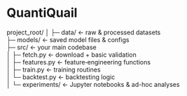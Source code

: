 # QuantiQuail
project_root/
│
├─ data/             ← raw & processed datasets  
├─ models/           ← saved model files & configs  
├─ src/              ← your main codebase  
│   ├─ fetch.py ← download + basic validation  
│   ├─ features.py   ← feature‐engineering functions  
│   ├─ train.py      ← training routines  
│   └─ backtest.py   ← backtesting logic  
│
└─ experiments/      ← Jupyter notebooks & ad-hoc analyses  
